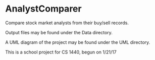# AnalystComparer
Compare stock market analysts from their buy/sell records.

Output files may be found under the Data directory.

A UML diagram of the project may be found under the UML directory.

This is a school project for CS 1440, begun on 1/21/17
